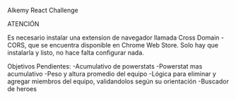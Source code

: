 Alkemy React Challenge

ATENCIÓN

Es necesario instalar una extension de navegador llamada Cross Domain - CORS, que se encuentra disponible en Chrome Web Store.
Solo hay que instalarla y listo, no hace falta configurar nada.

Objetivos Pendientes:
-Acumulativo de powerstats
-Powerstat mas acumulativo
-Peso y altura promedio del equipo
-Lógica para eliminar y agregar miembros del equipo, validandolos según su orientación
-Buscador de heroes